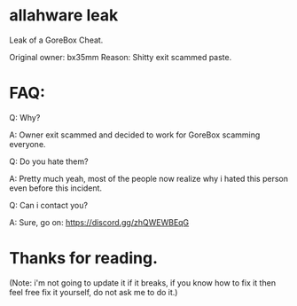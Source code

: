 # allahware leak
Leak of a GoreBox Cheat.

Original owner: bx35mm
Reason: Shitty exit scammed paste.

# FAQ:

Q: Why?

A: Owner exit scammed and decided to work for GoreBox scamming everyone.

Q: Do you hate them?

A: Pretty much yeah, most of the people now realize why i hated this person even before this incident.

Q: Can i contact you?

A: Sure, go on: https://discord.gg/zhQWEWBEqG

# Thanks for reading.
(Note: i'm not going to update it if it breaks, if you know how to fix it then feel free fix it yourself, do not ask me to do it.)
